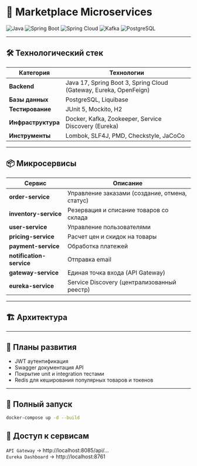 # 🛒 Marketplace Microservices

![Java](https://img.shields.io/badge/Java-17-red)
![Spring Boot](https://img.shields.io/badge/Spring_Boot-3.4-green)
![Spring Cloud](https://img.shields.io/badge/Spring_Cloud-2024.0-blue)
![Kafka](https://img.shields.io/badge/Kafka-3.8-purple)
![PostgreSQL](https://img.shields.io/badge/PostgreSQL-16-blue)

---

## 🛠️ Технологический стек

| Категория          | Технологии                                                        |
|--------------------|-------------------------------------------------------------------|
| **Backend**        | Java 17, Spring Boot 3, Spring Cloud (Gateway, Eureka, OpenFeign) |
| **Базы данных**    | PostgreSQL, Liquibase                                             |
| **Тестирование**   | JUnit 5, Mockito, H2                                              |
| **Инфраструктура** | Docker,  Kafka, Zookeeper, Service Discovery (Eureka)             |
| **Инструменты**    | Lombok, SLF4J, PMD, Checkstyle, JaCoCo                            |

---

## 📦 Микросервисы

| Сервис                   | Описание                                       |
|--------------------------|------------------------------------------------|
| **order-service**        | Управление заказами (создание, отмена, статус) |
| **inventory-service**    | Резервация и списание товаров со склада        |
| **user-service**         | Управление пользователями                      |
| **pricing-service**      | Расчет цен и скидок на товары                  |
| **payment-service**      | Обработка платежей                             |
| **notification-service** | Отправка email                                 |
| **gateway-service**      | Единая точка входа (API Gateway)               |
| **eureka-service**       | Service Discovery (централизованный реестр)    |

---

## 🏗️ Архитектура

---

## 📅 Планы развития

- JWT аутентификация
- Swagger документация API
- Покрытие unit и integration тестами
- Redis для кеширования популярных товаров и токенов

---

## 🚀 Полный запуск

```bash
docker-compose up -d --build
```
## 🚪 Доступ к сервисам

`API Gateway` → http://localhost:8085/api/...  
`Eureka Dashboard` → http://localhost:8761
